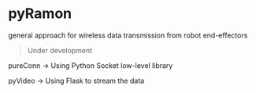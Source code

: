 # pyRamon
general approach for wireless data transmission from robot end-effectors

> Under development

pureConn -> Using Python Socket low-level library

pyVideo -> Using Flask to stream the data

